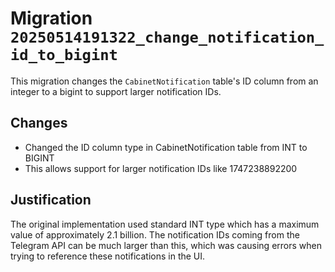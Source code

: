 # Migration `20250514191322_change_notification_id_to_bigint`

This migration changes the `CabinetNotification` table's ID column from an integer to a bigint to support larger notification IDs.

## Changes

- Changed the ID column type in CabinetNotification table from INT to BIGINT
- This allows support for larger notification IDs like 1747238892200

## Justification

The original implementation used standard INT type which has a maximum value of approximately 2.1 billion. The notification IDs coming from the Telegram API can be much larger than this, which was causing errors when trying to reference these notifications in the UI.